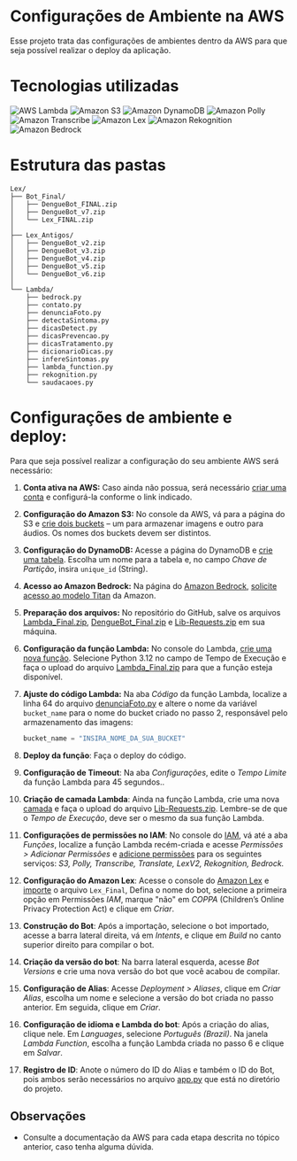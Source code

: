 
# Configurações de Ambiente na AWS

Esse projeto trata das configurações de ambientes dentro da AWS para que seja possível realizar o deploy da aplicação. 

# Tecnologias utilizadas

![AWS Lambda](https://img.shields.io/badge/AWS_Lambda-orange?logo=amazonaws&logoColor=white)
![Amazon S3](https://img.shields.io/badge/Amazon_S3-orange?logo=amazonaws&logoColor=white)
![Amazon DynamoDB](https://img.shields.io/badge/Amazon_DynamoDB-blue?logo=amazonaws&logoColor=white)
![Amazon Polly](https://img.shields.io/badge/Amazon_Polly-232F3E?logo=amazonaws&logoColor=white)
![Amazon Transcribe](https://img.shields.io/badge/Amazon_Transcribe-FF9900?logo=amazonaws&logoColor=white)
![Amazon Lex](https://img.shields.io/badge/Amazon_Lex-00A3E0?logo=amazonaws&logoColor=white)
![Amazon Rekognition](https://img.shields.io/badge/Amazon_Rekognition-527FFF?logo=amazonaws&logoColor=white)
![Amazon Bedrock](https://img.shields.io/badge/Amazon_Bedrock-FF4F8B?logo=amazonaws&logoColor=white)

# Estrutura das pastas
```
Lex/
├── Bot_Final/
│   ├── DengueBot_FINAL.zip
│   ├── DengueBot_v7.zip
│   └── Lex_FINAL.zip
│
├── Lex_Antigos/
│   ├── DengueBot_v2.zip
│   ├── DengueBot_v3.zip
│   ├── DengueBot_v4.zip
│   ├── DengueBot_v5.zip
│   └── DengueBot_v6.zip
│
└── Lambda/
    ├── bedrock.py
    ├── contato.py
    ├── denunciaFoto.py
    ├── detectaSintoma.py
    ├── dicasDetect.py
    ├── dicasPrevencao.py
    ├── dicasTratamento.py
    ├── dicionarioDicas.py
    ├── infereSintomas.py
    ├── lambda_function.py
    ├── rekognition.py
    └── saudacaoes.py
```

# Configurações de ambiente e deploy:

Para que seja possível realizar a configuração do seu ambiente AWS será necessário:

1. **Conta ativa na AWS:** Caso ainda não possua, será necessário [criar uma conta](https://docs.aws.amazon.com/pt_br/accounts/latest/reference/manage-acct-creating.html) e configurá-la conforme o link indicado.

2. **Configuração do Amazon S3:** No console da AWS, vá para a página do S3 e [crie dois buckets](https://docs.aws.amazon.com/pt_br/AmazonS3/latest/userguide/create-bucket-overview.html) – um para armazenar imagens e outro para áudios. Os nomes dos buckets devem ser distintos.

3. **Configuração do DynamoDB:** Acesse a página do DynamoDB e [crie uma tabela](https://docs.aws.amazon.com/pt_br/amazondynamodb/latest/developerguide/SettingUp.DynamoWebService.html). Escolha um nome para a tabela e, no campo *Chave de Partição*, insira `unique_id` (String).

4. **Acesso ao Amazon Bedrock:** Na página do [Amazon Bedrock](https://console.aws.amazon.com/bedrock/), [solicite acesso ao modelo Titan](https://docs.aws.amazon.com/pt_br/bedrock/latest/userguide/getting-started.html) da Amazon.

5. **Preparação dos arquivos:** No repositório do GitHub, salve os arquivos [Lambda_Final.zip](./Bot_Final/Lambda_Final.zip), [DengueBot_Final.zip](./Bot_Final/DengueBot_Final.zip) e [Lib-Requests.zip](./Layers/Lib-Requests.zip) em sua máquina.

6. **Configuração da função Lambda:** No console do Lambda, [crie uma nova função](https://docs.aws.amazon.com/pt_br/lambda/latest/dg/configuration-function-zip.html). Selecione Python 3.12 no campo de Tempo de Execução e faça o upload do arquivo [Lambda_Final.zip](./Bot_Final/Lambda_Final.zip) para que a função esteja disponível.

7. **Ajuste do código Lambda:** Na aba *Código* da função Lambda, localize a linha 64 do arquivo [denunciaFoto.py](./lambda/denunciaFoto.py) e altere o nome da variável `bucket_name` para o nome do bucket criado no passo 2, responsável pelo armazenamento das imagens:

   ```python
   bucket_name = "INSIRA_NOME_DA_SUA_BUCKET"
    ```
8. **Deploy da função**: Faça o deploy do código.
9. **Configuração de Timeout**: Na aba _Configurações_, edite o _Tempo Limite_ da função Lambda para 45 segundos..
10. **Criação de camada Lambda**: Ainda na função Lambda, crie uma nova [camada](https://docs.aws.amazon.com/pt_br/lambda/latest/dg/chapter-layers.html) e faça o upload do arquivo [Lib-Requests.zip](./Layers/Lib-Requests.zip). Lembre-se de que o _Tempo de Execução_, deve ser o mesmo da sua função Lambda.
11. **Configurações de permissões no IAM**: No console do [IAM](https://console.aws.amazon.com/iam/), vá até a aba _Funções_, localize a função Lambda recém-criada e acesse _Permissões > Adicionar Permissões_ e [adicione permissões](https://docs.aws.amazon.com/pt_br/lambda/latest/dg/lambda-permissions.html) para os seguintes serviços: _S3, Polly, Transcribe, Translate, LexV2, Rekognition, Bedrock._
12. **Configuração do Amazon Lex**: Acesse o console do [Amazon Lex](https://console.aws.amazon.com/bedrock/) e [importe](https://docs.aws.amazon.com/pt_br/lex/latest/dg/import-export.html) o arquivo `Lex_Final`, Defina o nome do bot, selecione a primeira opção em Permissões _IAM_, marque "não" em _COPPA_ (Children’s Online Privacy Protection Act) e clique em _Criar_.
13. **Construção do Bot**: Após a importação, selecione o bot importado, acesse a barra lateral direita, vá em _Intents_, e clique em _Build_ no canto superior direito para compilar o bot. 
14. **Criação da versão do bot**: Na barra lateral esquerda, acesse _Bot Versions_ e crie uma nova versão do bot que você acabou de compilar.
15. **Configuração de Alias**: Acesse _Deployment > Aliases_, clique em _Criar Alias_, escolha um nome e selecione a versão do bot criada no passo anterior. Em seguida, clique em _Criar_.
16. **Configuração de idioma e Lambda do bot**: Após a criação do alias, clique nele. Em _Languages_, selecione _Português (Brazil)_. Na janela _Lambda Function_, escolha a função Lambda criada no passo 6 e clique em _Salvar_.
17. **Registro de ID**: Anote o número do ID do Alias e também o ID do Bot, pois ambos serão necessários no arquivo [app.py](../app/app.py) que está no diretório do projeto.

## Observações 

- Consulte a documentação da AWS para cada etapa descrita no tópico anterior, caso tenha alguma dúvida.
